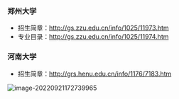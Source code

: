 ### 郑州大学

* 招生简章：http://gs.zzu.edu.cn/info/1025/11973.htm
* 专业目录：http://gs.zzu.edu.cn/info/1025/11974.htm

### 河南大学

* 招生简章：http://grs.henu.edu.cn/info/1176/7183.htm

![image-20220921172739965](https://image.mdashen.com/pic/image-20220921172739965.png)
